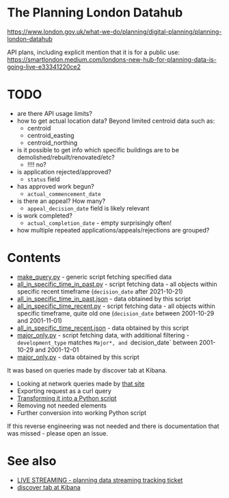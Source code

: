 # The Planning London Datahub
https://www.london.gov.uk/what-we-do/planning/digital-planning/planning-london-datahub

API plans, including explicit mention that it is for a public use: https://smartlondon.medium.com/londons-new-hub-for-planning-data-is-going-live-e33341220ce2

# TODO
- are there API usage limits?
- how to get actual location data? Beyond limited centroid data such as:
    - centroid
    - centroid_easting
    - centroid_northing
- is it possible to get info which specific buildings are to be demolished/rebuilt/renovated/etc?
    - !!!! no?
- is application rejected/approved?
	- `status` field
- has approved work begun?
	- `actual_commencement_date`
- is there an appeal? How many?
	- `appeal_decision_date` field is likely relevant
- is work completed?
	- `actual_completion_date` - empty surprisingly often!
- how multiple repeated applications/appeals/rejections are grouped?

# Contents

- [make_query.py](make_query.py) - generic script fetching specified data
- [all_in_specific_time_in_past.py](all_in_specific_time_in_past.py) - script fetching data - all objects within specific recent timeframe (`decision_date` after 2021-10-21)
- [all_in_specific_time_in_past.json](all_in_specific_time_in_past.json) - data obtained by this script
- [all_in_specific_time_recent.py](all_in_specific_time_recent.py) - script fetching data - all objects within specific timeframe, quite old one (`decision_date` between 2001-10-29 and 2001-11-01)
- [all_in_specific_time_recent.json](all_in_specific_time_recent.json) - data obtained by this script
- [major_only.py](major_only.py) - script fetching data, with additional filtering - `development_type` matches `Major*, and `decision_date` between 2001-10-29 and 2001-12-01
- [major_only.py](major_only.json) - data obtained by this script

It was based on queries made by discover tab at Kibana.
* Looking at network queries made by [that site](https://planningdata.london.gov.uk/dashboard/app/discover#/?_g=(filters:!(),refreshInterval:(pause:!t,value:0),time:(from:now-1y,to:now)))
* Exporting request as a curl query
* [Transforming it into a Python script](https://reqbin.com/req/python/c-xgafmluu/convert-curl-to-python-requests)
* Removing not needed elements
* Further conversion into working Python script

If this reverse engineering was not needed and there is documentation that was missed - please open an issue.

# See also

* [LIVE STREAMING - planning data streaming tracking ticket](https://github.com/colouring-london/colouring-london/issues/685)
* [discover tab at Kibana](https://planningdata.london.gov.uk/dashboard/app/discover#/?_g=(filters:!(),refreshInterval:(pause:!t,value:0),time:(from:now-1y,to:now)))
